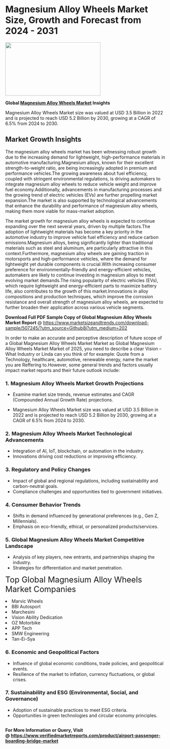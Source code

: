 <H1>Magnesium Alloy Wheels Market Size, Growth and Forecast from 2024 - 2031</H1><img class="aligncenter size-medium wp-image-584254" src="https://thirdeyenews.in/wp-content/uploads/2024/09/Global-Market-Research-300x168.jpeg" alt="" width="300" height="168" /><p><strong>Global&nbsp;<a href="https://www.marketsizeandtrends.com/download-sample/507245/?utm_source=Github8j?utm_medium=202">Magnesium Alloy Wheels Market</a> Insights</strong></p><p>Magnesium Alloy Wheels Market size was valued at USD 3.5 Billion in 2022 and is projected to reach USD 5.2 Billion by 2030, growing at a CAGR of 6.5% from 2024 to 2030.</p><p><h2>Market Growth Insights</h2> <p>The magnesium alloy wheels market has been witnessing robust growth due to the increasing demand for lightweight, high-performance materials in automotive manufacturing.Magnesium alloys, known for their excellent strength-to-weight ratio, are being increasingly adopted in premium and performance vehicles.The growing awareness about fuel efficiency, coupled with stringent environmental regulations, is driving automakers to integrate magnesium alloy wheels to reduce vehicle weight and improve fuel economy.Additionally, advancements in manufacturing processes and the growing trend of electric vehicles (EVs) are further propelling market expansion.The market is also supported by technological advancements that enhance the durability and performance of magnesium alloy wheels, making them more viable for mass-market adoption. </p> <p>The market growth for magnesium alloy wheels is expected to continue expanding over the next several years, driven by multiple factors.The adoption of lightweight materials has become a key priority in the automotive industry to improve vehicle fuel efficiency and reduce carbon emissions.Magnesium alloys, being significantly lighter than traditional materials such as steel and aluminum, are particularly attractive in this context.Furthermore, magnesium alloy wheels are gaining traction in motorsports and high-performance vehicles, where the demand for lightweight yet durable components is crucial.With increasing consumer preference for environmentally-friendly and energy-efficient vehicles, automakers are likely to continue investing in magnesium alloys to meet evolving market demands.The rising popularity of electric vehicles (EVs), which require lightweight and energy-efficient parts to maximize battery life, also contributes to the growth of this market.Innovations in alloy compositions and production techniques, which improve the corrosion resistance and overall strength of magnesium alloy wheels, are expected to further broaden their application across various vehicle segments.</p><p><span class=""><strong>Download Full PDF Sample Copy of Global Magnesium Alloy Wheels Market Report</strong> @ <a href="https://www.marketsizeandtrends.com/download-sample/507245/?utm_source=Github8j?utm_medium=202" target="_blank">https://www.marketsizeandtrends.com/download-sample/507245/?utm_source=Github8j?utm_medium=202</a></span></p><p>In order to make an accurate and perceptive description of future scope of a Global&nbsp;Magnesium Alloy Wheels Market Market as Global&nbsp;Magnesium Alloy Wheels Market Market of 2025, you need to describe a clear Vision &ndash; What Industry or Linda can you think of for example: Quote from a Technology, healthcare, automotive, renewable energy, name the market you are Reffering to.However, some general trends and factors usually impact market reports and their future outlook include:</p><h3>1.&nbsp;<strong>Magnesium Alloy Wheels Market Growth Projections</strong></h3><ul><li>Examine market size trends, revenue estimates and CAGR (Compounded Annual Growth Rate) projections.</li><li><p>Magnesium Alloy Wheels Market size was valued at USD 3.5 Billion in 2022 and is projected to reach USD 5.2 Billion by 2030, growing at a CAGR of 6.5% from 2024 to 2030.</p></li></ul><h3>2.&nbsp;<strong>Magnesium Alloy Wheels Market Technological Advancements</strong></h3><ul><li>Integration of AI, IoT, blockchain, or automation in the industry.</li><li>Innovations driving cost reductions or improving efficiency.</li></ul><h3>3.&nbsp;<strong>Regulatory and Policy Changes</strong></h3><ul><li>Impact of global and regional regulations, including sustainability and carbon-neutral goals.</li><li>Compliance challenges and opportunities tied to government initiatives.</li></ul><h3>4.&nbsp;<strong>Consumer Behavior Trends</strong></h3><ul><li>Shifts in demand influenced by generational preferences (e.g., Gen Z, Millennials).</li><li>Emphasis on eco-friendly, ethical, or personalized products/services.</li></ul><h3>5.&nbsp;<strong>Global Magnesium Alloy Wheels Market Competitive Landscape</strong></h3><ul><li>Analysis of key players, new entrants, and partnerships shaping the industry.</li><li>Strategies for differentiation and market penetration.</li></ul><p data-pm-slice="1 1 []"><span style="color: inherit; font-family: inherit; font-size: 25px;">Top Global Magnesium Alloy Wheels Market Companies</span></p><div class="" data-test-id=""><p><li>Marvic Wheels</li><li> BBI Autosport</li><li> Marchesini</li><li> Vision Ability Dedication</li><li> OZ Motorbike</li><li> APP Tech</li><li> SMW Engineering</li><li> Tan-Ei-Sya</li></p></div><h3>6.&nbsp;<strong>Economic and Geopolitical Factors</strong></h3><ul><li>Influence of global economic conditions, trade policies, and geopolitical events.</li><li>Resilience of the market to inflation, currency fluctuations, or global crises.</li></ul><h3>7.&nbsp;<strong>Sustainability and ESG (Environmental, Social, and Governance)</strong></h3><ul><li>Adoption of sustainable practices to meet ESG criteria.</li><li>Opportunities in green technologies and circular economy principles.</li></ul><h2><strong style="font-size: 14px;">For More Information or Query, Visit @&nbsp;</strong><a style="background-color: #ffffff; font-size: 14px;" href="https://www.marketsizeandtrends.com/report/magnesium-alloy-wheels-market/" target="_blank">https://www.verifiedmarketreports.com/product/airport-passenger-boarding-bridge-market</a></h2>
